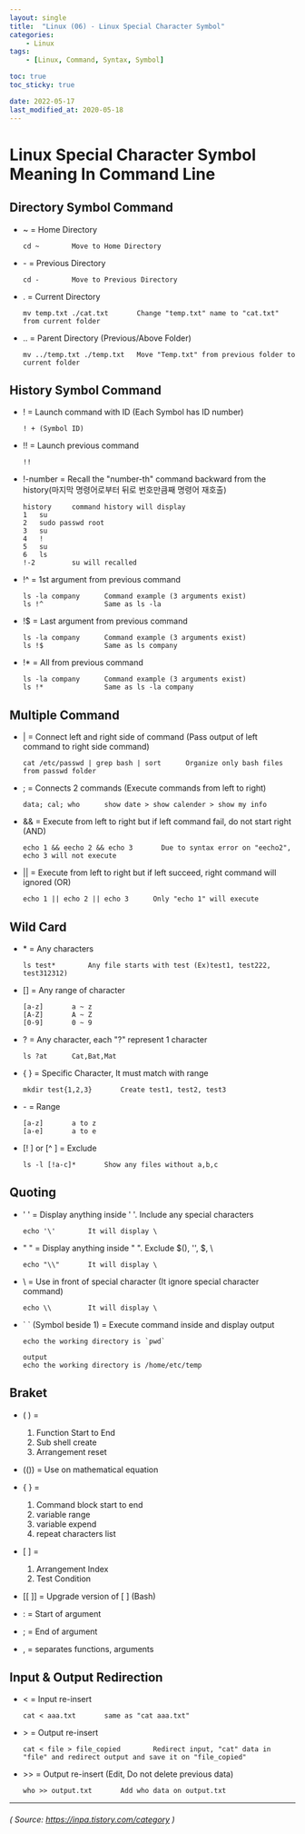 ```yaml
---
layout: single
title:  "Linux (06) - Linux Special Character Symbol"
categories:
    - Linux
tags:
    - [Linux, Command, Syntax, Symbol]

toc: true
toc_sticky: true

date: 2022-05-17
last_modified_at: 2020-05-18
---
```


# Linux Special Character Symbol Meaning In Command Line

## Directory Symbol Command
-   ~   =   Home Directory
    ```
    cd ~        Move to Home Directory
    ```

-   \-   =   Previous Directory
    ```
    cd -        Move to Previous Directory
    ```

-   .   =   Current Directory
    ```
    mv temp.txt ./cat.txt       Change "temp.txt" name to "cat.txt" from current folder
    ```

-   ..  =   Parent Directory (Previous/Above Folder)
    ```
    mv ../temp.txt ./temp.txt   Move "Temp.txt" from previous folder to current folder
    ```


## History Symbol Command
-   !   =   Launch command with ID   (Each Symbol has ID number)
    ```
    ! + (Symbol ID)
    ```

-   !!  =   Launch previous command
    ```
    !!
    ```

-   !-number    =   Recall the "number-th" command backward from the history(마지막 명령어로부터 뒤로 번호만큼째 명령어 재호출)
    ```
    history     command history will display
    1   su
    2   sudo passwd root
    3   su
    4   !
    5   su
    6   ls
    !-2         su will recalled
    ```

-   !^  =   1st argument from previous command
    ```
    ls -la company      Command example (3 arguments exist)
    ls !^               Same as ls -la
    ```

-   !$  =   Last argument from previous command
    ```
    ls -la company      Command example (3 arguments exist)
    ls !$               Same as ls company
    ```

-   !*  =   All from previous command
    ```
    ls -la company      Command example (3 arguments exist)
    ls !*               Same as ls -la company
    ```


## Multiple Command
-   |   =   Connect left and right side of command (Pass output of left command to right side command)
    ```
    cat /etc/passwd | grep bash | sort      Organize only bash files from passwd folder
    ```

-   ;   =   Connects 2 commands (Execute commands from left to right)
    ```
    data; cal; who      show date > show calender > show my info
    ```

-   &&  =   Execute from left to right but if left command fail, do not start right (AND)
    ```
    echo 1 && eecho 2 && echo 3       Due to syntax error on "eecho2", echo 3 will not execute
    ```

-   ||  =   Execute from left to right but if left succeed, right command will ignored (OR)
    ```
    echo 1 || echo 2 || echo 3      Only "echo 1" will execute
    ```


## Wild Card
-   \* =   Any characters
    ```
    ls test*        Any file starts with test (Ex)test1, test222, test312312)
    ```

-   [] =   Any range of character
    ```
    [a-z]       a ~ z 
    [A-Z]       A ~ Z
    [0-9]       0 ~ 9
    ```

-   ?   =   Any character, each "?" represent 1 character
    ```
    ls ?at      Cat,Bat,Mat
    ```

-   { } =   Specific Character, It must match with range
    ```
    mkdir test{1,2,3}       Create test1, test2, test3
    ```

-   \- =   Range
    ```
    [a-z]       a to z
    [a-e]       a to e
    ```

-   [! ] or [^ ]    =   Exclude
    ```
    ls -l [!a-c]*       Show any files without a,b,c
    ```


## Quoting
-   ' '  =   Display anything inside ' '. Include any special characters
    ```
    echo '\'        It will display \
    ```

-   " " =   Display anything inside " ". Exclude $(), '', $, \
    ```
    echo "\\"       It will display \
    ```

-   \  =    Use in front of special character (It ignore special character command)
    ```
    echo \\         It will display \
    ```

-   \` ` (Symbol beside 1)  =   Execute command inside and display output
    ```
    echo the working directory is `pwd`
    ```
    ```
    output
    echo the working directory is /home/etc/temp
    ```

## Braket
-   ( )     =      
    1.  Function Start to End
    2.  Sub shell create
    3.  Arrangement reset

-   (())    =   Use on mathematical  equation

-   { }     =   
    1.  Command block start to end
    2.  variable range
    3.  variable expend
    4.  repeat characters list

-   \[ ]      =
    1. Arrangement Index
    2. Test Condition

-   [[ ]]   =   Upgrade version of [ ] (Bash)
  
-   :   =   Start of argument

-   ;   =   End of argument

-   ,   =   separates functions, arguments


## Input & Output Redirection
-   <   =   Input re-insert
    ```
    cat < aaa.txt       same as "cat aaa.txt"
    ```

-   \>   =   Output re-insert
    ```
    cat < file > file_copied        Redirect input, "cat" data in "file" and redirect output and save it on "file_copied"
    ```

-   \>> =   Output re-insert (Edit, Do not delete previous data)
    ```
    who >> output.txt       Add who data on output.txt
    ```

---
###### ( Source: https://inpa.tistory.com/category )